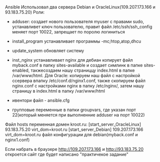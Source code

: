 Ansible
Использовал два сервера Debian и OracleLinux(109.207.173.166 и 93.183.75.20)
Роли: 
  - adduser: создает нового пользователя myuser с правами sudo, устанавливет ключ пользователю, правит файл /etc/ssh/ssh_config меняет порт 10022, запрещает по поролю логиниться
  - install_program устанавливает программы -mc;htop,atop,dhcu
  - update_system обновляет систему
  - inst_nginx устанавливает  nginx для дебиан копирует файл myback.conf в папку sites-available и создает симлинк в папке sites-enabled, такжесоздаем нашу страниццу index.html в папке /var/www/html. Для Oracle:  копируем наш файл с настройкой ссервера впапку /etc/conf.d/nginx1.conf, также скопируем файл nginx.conf c настройками nginx в папку /etc/nginx/, затем нашу страницу в   index.html в папку /var/www/html

  -   ивентори файл - ansible.cfg
  -   групповые переменные в папки groupvars, где указан порт 22(который  меняется при выполненние adduser на порт 10022)




Файл hosts переменная домен kroot.ru:
[start_server_OracleLinux]
93.183.75.20 virt_dom=kroot.ru
[start_server_Debian] 
109.207.173.166 virt_dom=kroot.ru
    файл конфигурации для debian(myback.conf и nginx1.conf)





Если набрать в браузере http://109.207.173.166 и http://93.183.75.20  откроется сайт где будет написано "практичекое задание" 
